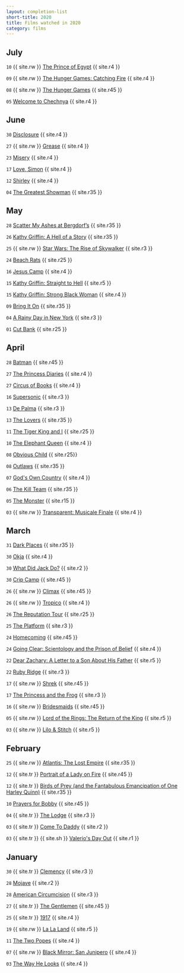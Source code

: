 ```yaml
---
layout: completion-list
short-title: 2020
title: Films watched in 2020
category: films
---
```

## July
`10` {{ site.rw }} [The Prince of Egypt](https://www.imdb.com/title/tt0120794) {{ site.r4 }}

`09` {{ site.rw }} [The Hunger Games: Catching Fire](https://www.imdb.com/title/tt1951264) {{ site.r4 }}

`08` {{ site.rw }} [The Hunger Games](https://www.imdb.com/title/tt1392170/) {{ site.r45 }}

`05` [Welcome to Chechnya](https://www.imdb.com/title/tt11394200) {{ site.r4 }}

## June
`30` [Disclosure](https://www.imdb.com/title/tt8637504/) {{ site.r4 }}

`27` {{ site.rw }} [Grease](https://www.imdb.com/title/tt0077631) {{ site.r4 }}

`23` [Misery](https://www.imdb.com/title/tt0100157) {{ site.r4 }}

`17` [Love, Simon](https://www.imdb.com/title/tt5164432) {{ site.r4 }}

`12` [Shirley](https://www.imdb.com/title/tt8430598) {{ site.r4 }}

`04` [The Greatest Showman](https://www.imdb.com/title/tt1485796/) {{ site.r35 }}

## May
`28` [Scatter My Ashes at Bergdorf’s](https://www.imdb.com/title/tt1893326/) {{ site.r35 }}

`26` [Kathy Griffin: A Hell of a Story](https://www.imdb.com/title/tt9617582/) {{ site.r35 }}

`25` {{ site.rw }} [ Star Wars: The Rise of Skywalker](https://www.imdb.com/title/tt2527338/) {{ site.r3 }}

`24` [Beach Rats](https://www.imdb.com/title/tt6303866/) {{ site.r25 }}

`16` [Jesus Camp](https://www.imdb.com/title/tt0486358/) {{ site.r4 }}

`15` [Kathy Griffin: Straight to Hell](https://www.imdb.com/title/tt1150945/) {{ site.r5 }}

`15` [Kathy Griffin: Strong Black Woman](https://www.imdb.com/title/tt0803016/) {{ site.r4 }}

`09` [Bring It On](https://www.imdb.com/title/tt0204946/) {{ site.r35 }}

`04` [A Rainy Day in New York](https://www.imdb.com/title/tt7139936/) {{ site.r3 }}

`01` [Cut Bank](https://www.imdb.com/title/tt1661820/) {{ site.r25 }}

## April
`28` [Batman](https://www.imdb.com/title/tt0096895/) {{ site.r45 }}

`27` [The Princess Diaries](https://www.imdb.com/title/tt0247638/) {{ site.r4 }}

`27` [Circus of Books](https://www.imdb.com/title/tt8727582/) {{ site.r4 }}

`16` [Supersonic](https://www.imdb.com/title/tt5213534/) {{ site.r3 }}

`13` [De Palma](https://www.imdb.com/title/tt1683048/) {{ site.r3 }}

`13` [The Lovers](https://www.imdb.com/title/tt5770620/) {{ site.r35 }}

`11` [The Tiger King and I](https://www.imdb.com/title/tt12120130/) {{ site.r25 }}

`10` [The Elephant Queen](https://www.imdb.com/title/tt6722976/) {{ site.r4 }}

`08` [Obvious Child](https://www.imdb.com/title/tt2910274/) {{ site.r25}}

`08` [Outlaws](https://www.imdb.com/title/tt6301712/) {{ site.r35 }}

`07` [God's Own Country](https://www.imdb.com/title/tt5635086/) {{ site.r4 }}

`06` [The Kill Team](https://www.imdb.com/title/tt6196936/) {{ site.r35 }}

`05` [The Monster](https://www.imdb.com/title/tt3976144/) {{ site.r15 }}

`03` {{ site.rw }} [Transparent: Musicale Finale](https://www.imdb.com/title/tt7291234/) {{ site.r4 }}

## March
`31` [Dark Places](https://www.imdb.com/title/tt2402101/) {{ site.r35 }}

`30` [Okja](https://www.imdb.com/title/tt3967856/) {{ site.r4 }}

`30` [What Did Jack Do?](https://www.imdb.com/title/tt11644096/) {{ site.r2 }}

`30` [Crip Camp](https://www.imdb.com/title/tt8923484/) {{ site.r45 }}

`26` {{ site.rw }} [Climax](https://www.imdb.com/title/tt8359848/) {{ site.r45 }}

`26` {{ site.rw }} [Tropico](https://www.imdb.com/title/tt3384034/) {{ site.r4 }}

`26` [The Reputation Tour](https://www.imdb.com/title/tt9426852/) {{ site.r25 }}

`25` [The Platform](https://www.imdb.com/title/tt8228288/) {{ site.r3 }}

`24` [Homecoming](https://www.imdb.com/title/tt10147546/) {{ site.r45 }}

`24` [Going Clear: Scientology and the Prison of Belief](https://www.imdb.com/title/tt4257858/) {{ site.r4 }}

`22` [Dear Zachary: A Letter to a Son About His Father](https://www.imdb.com/title/tt1152758/) {{ site.r5 }}

`22` [Ruby Ridge](https://www.imdb.com/title/tt6391406/) {{ site.r3 }}

`17` {{ site.rw }} [Shrek](https://www.imdb.com/title/tt0126029/) {{ site.r45 }}

`17` [The Princess and the Frog](https://www.imdb.com/title/tt0780521/) {{ site.r3 }}

`16` {{ site.rw }} [Bridesmaids](https://www.imdb.com/title/tt1478338/) {{ site.r45 }}

`05` {{ site.rw }} [Lord of the Rings: The Return of the King](https://www.imdb.com/title/tt0167260/) {{ site.r5 }}

`03` {{ site.rw }} [Lilo & Stitch](https://www.imdb.com/title/tt0275847/) {{ site.r5 }}

## February
`25` {{ site.rw }} [Atlantis: The Lost Empire](https://www.imdb.com/title/tt0230011/) {{ site.r35 }}

`12` {{ site.tr }} [Portrait of a Lady on Fire](https://www.imdb.com/title/tt8613070/) {{ site.r45 }}

`12` {{ site.tr }} [Birds of Prey (and the Fantabulous Emancipation of One Harley Quinn)](https://www.imdb.com/title/tt7713068/) {{ site.r35 }}

`10` [Prayers for Bobby](https://www.imdb.com/title/tt1073510/) {{ site.r45 }}

`04` {{ site.tr }} [The Lodge](https://www.imdb.com/title/tt7347846/) {{ site.r3 }}

`03` {{ site.tr }} [Come To Daddy](https://www.imdb.com/title/tt8816194/) {{ site.r2 }}

`03` {{ site.tr }} {{ site.sh }} [Valerio's Day Out](https://embed.letterboxd.com/film/valerios-day-out/) {{ site.r1 }}

## January
`30` {{ site.tr }} [Clemency](https://www.imdb.com/title/tt5577494/) {{ site.r3 }}

`28` [Mojave](https://www.imdb.com/title/tt2322517/) {{ site.r2 }}

`28` [American Circumcision](https://www.imdb.com/title/tt7628146/) {{ site.r3 }}

`27` {{ site.tr }} [The Gentlemen](https://www.imdb.com/title/tt8367814/) {{ site.r45 }}

`25` {{ site.tr }} [1917](https://www.imdb.com/title/tt8579674/) {{ site.r4 }}

`19` {{ site.rw }} [La La Land](https://www.imdb.com/title/tt3783958/) {{ site.r5 }}

`11` [The Two Popes](https://www.imdb.com/title/tt8404614/) {{ site.r4 }}

`07` {{ site.rw }} [Black Mirror: San Junipero](https://www.imdb.com/title/tt4538072/) {{ site.r4 }}

`03` [The Way He Looks](https://www.imdb.com/title/tt1702014/) {{ site.r4 }}